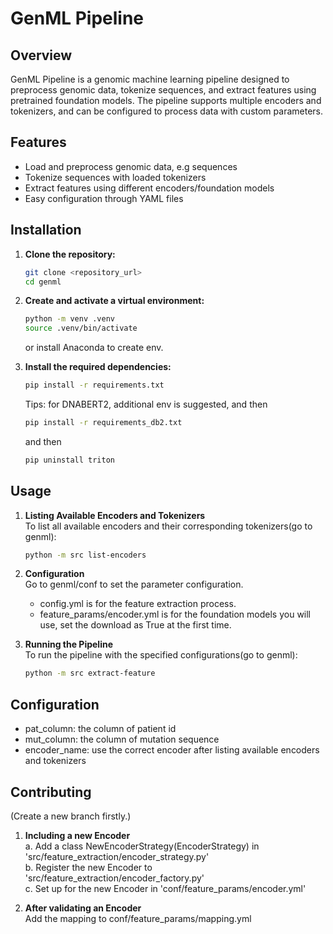 # GenML Pipeline

## Overview

GenML Pipeline is a genomic machine learning pipeline designed to preprocess genomic data, tokenize sequences, and extract features using pretrained foundation models. The pipeline supports multiple encoders and tokenizers, and can be configured to process data with custom parameters.

## Features

- Load and preprocess genomic data, e.g sequences 
- Tokenize sequences with loaded tokenizers
- Extract features using different encoders/foundation models
- Easy configuration through YAML files

## Installation

1. **Clone the repository:**

   ```sh
   git clone <repository_url>
   cd genml
   ```

2. **Create and activate a virtual environment:**

   ```sh
   python -m venv .venv
   source .venv/bin/activate
   ```
   or install Anaconda to create env.

   
3. **Install the required dependencies:**

   ```sh
   pip install -r requirements.txt
   ```
   Tips: for DNABERT2, additional env is suggested, and then
   ```sh
   pip install -r requirements_db2.txt
   ```
   and then 
   ```sh
   pip uninstall triton
   ```

## Usage

1. **Listing Available Encoders and Tokenizers** <br>
To list all available encoders and their corresponding tokenizers(go to genml):
   ```sh
   python -m src list-encoders
   ```

2. **Configuration** <br>
Go to genml/conf to set the parameter configuration.  
   - config.yml is for the feature extraction process. 
   - feature_params/encoder.yml is for the foundation models you will use, set the download as True at the first time.



3. **Running the Pipeline** <br>
To run the pipeline with the specified configurations(go to genml):
   ```sh
   python -m src extract-feature
   ```



## Configuration
- pat_column: the column of patient id  
- mut_column: the column of mutation sequence  
- encoder_name: use the correct encoder after listing available encoders and tokenizers  


## Contributing

(Create a new branch firstly.)
1. **Including a new Encoder**  <br>
   a. Add a class NewEncoderStrategy(EncoderStrategy) in 'src/feature_extraction/encoder_strategy.py'  
   b. Register the new Encoder to 'src/feature_extraction/encoder_factory.py'  
   c. Set up for the new Encoder in 'conf/feature_params/encoder.yml'  

3. **After validating an Encoder**  <br>
   Add the mapping to conf/feature_params/mapping.yml
  







